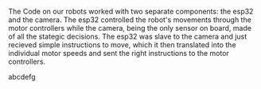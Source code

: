 The Code on our robots worked with two separate components: the esp32 and the camera. The esp32 controlled the robot's movements through the motor controllers while the camera, being the only sensor on board, made of all the stategic decisions. The esp32 was slave to the camera and just recieved simple instructions to move, which it then translated into the individual motor speeds and sent the right instructions to the motor controllers.

abcdefg
